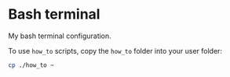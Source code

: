# Bash terminal

My bash terminal configuration.

To use `how_to` scripts, copy the `how_to` folder into your user folder:

```bash
cp ./how_to ~
```